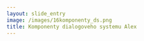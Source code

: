 ```yaml
---
layout: slide_entry
image: /images/16komponenty_ds.png
title: Komponenty dialogoveho systemu Alex 
---
```

